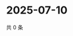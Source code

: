 # 2025-07-10

共 0 条

<!-- BEGIN ZHIHUVIDEO -->
<!-- 最后更新时间 Thu Jul 10 2025 08:58:09 GMT+0800 (China Standard Time) -->

<!-- END ZHIHUVIDEO -->
